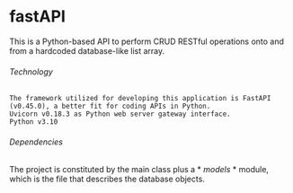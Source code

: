 # fastAPI
This is a Python-based API to perform CRUD RESTful operations onto and from a hardcoded database-like list array. 

###### Technology 
```
The framework utilized for developing this application is FastAPI (v0.45.0), a better fit for coding APIs in Python. 
Uvicorn v0.18.3 as Python web server gateway interface.
Python v3.10
```

###### Dependencies
The project is constituted by the main class plus a * *models* * module, which is the file that describes the database objects.
